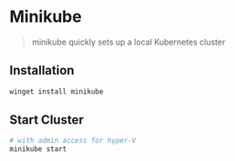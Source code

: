 # Minikube

> minikube quickly sets up a local Kubernetes cluster

## Installation

```bash
winget install minikube
```

## Start Cluster

```bash
# with admin access for hyper-V
minikube start
```
